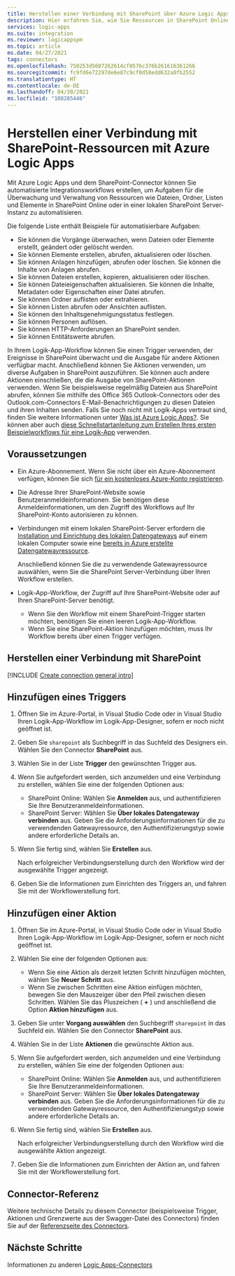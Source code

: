 ```yaml
---
title: Herstellen einer Verbindung mit SharePoint über Azure Logic Apps
description: Hier erfahren Sie, wie Sie Ressourcen in SharePoint Online oder SharePoint Server lokal mithilfe von Azure Logic Apps überwachen und verwalten.
services: logic-apps
ms.suite: integration
ms.reviewer: logicappspm
ms.topic: article
ms.date: 04/27/2021
tags: connectors
ms.openlocfilehash: 750253d5607262614cf8576c376b261616361266
ms.sourcegitcommit: fc9fd6e72297de6e87c9cf0d58edd632a8fb2552
ms.translationtype: HT
ms.contentlocale: de-DE
ms.lasthandoff: 04/30/2021
ms.locfileid: "108285446"
---
```

# <a name="connect-to-sharepoint-resources-with-azure-logic-apps"></a>Herstellen einer Verbindung mit SharePoint-Ressourcen mit Azure Logic Apps

Mit Azure Logic Apps und dem SharePoint-Connector können Sie automatisierte Integrationsworkflows erstellen, um Aufgaben für die Überwachung und Verwaltung von Ressourcen wie Dateien, Ordner, Listen und Elemente in SharePoint Online oder in einer lokalen SharePoint Server-Instanz zu automatisieren.

Die folgende Liste enthält Beispiele für automatisierbare Aufgaben:

* Sie können die Vorgänge überwachen, wenn Dateien oder Elemente erstellt, geändert oder gelöscht werden.
* Sie können Elemente erstellen, abrufen, aktualisieren oder löschen.
* Sie können Anlagen hinzufügen, abrufen oder löschen. Sie können die Inhalte von Anlagen abrufen.
* Sie können Dateien erstellen, kopieren, aktualisieren oder löschen. 
* Sie können Dateieigenschaften aktualisieren. Sie können die Inhalte, Metadaten oder Eigenschaften einer Datei abrufen.
* Sie können Ordner auflisten oder extrahieren.
* Sie können Listen abrufen oder Ansichten auflisten.
* Sie können den Inhaltsgenehmigungsstatus festlegen.
* Sie können Personen auflösen.
* Sie können HTTP-Anforderungen an SharePoint senden.
* Sie können Entitätswerte abrufen.

In Ihrem Logik-App-Workflow können Sie einen Trigger verwenden, der Ereignisse in SharePoint überwacht und die Ausgabe für andere Aktionen verfügbar macht. Anschließend können Sie Aktionen verwenden, um diverse Aufgaben in SharePoint auszuführen. Sie können auch andere Aktionen einschließen, die die Ausgabe von SharePoint-Aktionen verwenden. Wenn Sie beispielsweise regelmäßig Dateien aus SharePoint abrufen, können Sie mithilfe des Office 365 Outlook-Connectors oder des Outlook.com-Connectors E-Mail-Benachrichtigungen zu diesen Dateien und ihren Inhalten senden. Falls Sie noch nicht mit Logik-Apps vertraut sind, finden Sie weitere Informationen unter [Was ist Azure Logic Apps?](../logic-apps/logic-apps-overview.md). Sie können aber auch [diese Schnellstartanleitung zum Erstellen Ihres ersten Beispielworkflows für eine Logik-App](../logic-apps/quickstart-create-first-logic-app-workflow.md) verwenden.

## <a name="prerequisites"></a>Voraussetzungen

* Ein Azure-Abonnement. Wenn Sie nicht über ein Azure-Abonnement verfügen, können Sie sich [für ein kostenloses Azure-Konto registrieren](https://azure.microsoft.com/free/). 

* Die Adresse Ihrer SharePoint-Website sowie Benutzeranmeldeinformationen. Sie benötigen diese Anmeldeinformationen, um den Zugriff des Workflows auf Ihr SharePoint-Konto autorisieren zu können.

* Verbindungen mit einem lokalen SharePoint-Server erfordern die [Installation und Einrichtung des lokalen Datengateways](../logic-apps/logic-apps-gateway-install.md) auf einem lokalen Computer sowie eine [bereits in Azure erstellte Datengatewayressource](../logic-apps/logic-apps-gateway-connection.md).

  Anschließend können Sie die zu verwendende Gatewayressource auswählen, wenn Sie die SharePoint Server-Verbindung über Ihren Workflow erstellen.

* Logik-App-Workflow, der Zugriff auf Ihre SharePoint-Website oder auf Ihren SharePoint-Server benötigt.

  * Wenn Sie den Workflow mit einem SharePoint-Trigger starten möchten, benötigen Sie einen leeren Logik-App-Workflow.
  * Wenn Sie eine SharePoint-Aktion hinzufügen möchten, muss Ihr Workflow bereits über einen Trigger verfügen.

## <a name="connect-to-sharepoint"></a>Herstellen einer Verbindung mit SharePoint

[!INCLUDE [Create connection general intro](../../includes/connectors-create-connection-general-intro.md)]

## <a name="add-a-trigger"></a>Hinzufügen eines Triggers

1. Öffnen Sie im Azure-Portal, in Visual Studio Code oder in Visual Studio Ihren Logik-App-Workflow im Logik-App-Designer, sofern er noch nicht geöffnet ist.

1. Geben Sie `sharepoint` als Suchbegriff in das Suchfeld des Designers ein. Wählen Sie den Connector **SharePoint** aus.

1. Wählen Sie in der Liste **Trigger** den gewünschten Trigger aus.

1. Wenn Sie aufgefordert werden, sich anzumelden und eine Verbindung zu erstellen, wählen Sie eine der folgenden Optionen aus:

   * SharePoint Online: Wählen Sie **Anmelden** aus, und authentifizieren Sie Ihre Benutzeranmeldeinformationen.
   * SharePoint Server: Wählen Sie **Über lokales Datengateway verbinden** aus. Geben Sie die Anforderungsinformationen für die zu verwendenden Gatewayressource, den Authentifizierungstyp sowie andere erforderliche Details an.

1. Wenn Sie fertig sind, wählen Sie  **Erstellen** aus.

   Nach erfolgreicher Verbindungserstellung durch den Workflow wird der ausgewählte Trigger angezeigt.

1. Geben Sie die Informationen zum Einrichten des Triggers an, und fahren Sie mit der Workflowerstellung fort.

## <a name="add-an-action"></a>Hinzufügen einer Aktion

1. Öffnen Sie im Azure-Portal, in Visual Studio Code oder in Visual Studio Ihren Logik-App-Workflow im Logik-App-Designer, sofern er noch nicht geöffnet ist.

1. Wählen Sie eine der folgenden Optionen aus:

   * Wenn Sie eine Aktion als derzeit letzten Schritt hinzufügen möchten, wählen Sie **Neuer Schritt** aus.
   * Wenn Sie zwischen Schritten eine Aktion einfügen möchten, bewegen Sie den Mauszeiger über den Pfeil zwischen diesen Schritten. Wählen Sie das Pluszeichen ( **+** ) und anschließend die Option **Aktion hinzufügen** aus.

1. Geben Sie unter **Vorgang auswählen** den Suchbegriff `sharepoint` in das Suchfeld ein. Wählen Sie den Connector **SharePoint** aus.

1. Wählen Sie in der Liste **Aktionen** die gewünschte Aktion aus.

1. Wenn Sie aufgefordert werden, sich anzumelden und eine Verbindung zu erstellen, wählen Sie eine der folgenden Optionen aus:

   * SharePoint Online: Wählen Sie **Anmelden** aus, und authentifizieren Sie Ihre Benutzeranmeldeinformationen.
   * SharePoint Server: Wählen Sie **Über lokales Datengateway verbinden** aus. Geben Sie die Anforderungsinformationen für die zu verwendenden Gatewayressource, den Authentifizierungstyp sowie andere erforderliche Details an.

1. Wenn Sie fertig sind, wählen Sie  **Erstellen** aus.

   Nach erfolgreicher Verbindungserstellung durch den Workflow wird die ausgewählte Aktion angezeigt.

1. Geben Sie die Informationen zum Einrichten der Aktion an, und fahren Sie mit der Workflowerstellung fort.

## <a name="connector-reference"></a>Connector-Referenz

Weitere technische Details zu diesem Connector (beispielsweise Trigger, Aktionen und Grenzwerte aus der Swagger-Datei des Connectors) finden Sie auf der [Referenzseite des Connectors](/connectors/sharepoint/).

## <a name="next-steps"></a>Nächste Schritte

Informationen zu anderen [Logic Apps-Connectors](../connectors/apis-list.md)